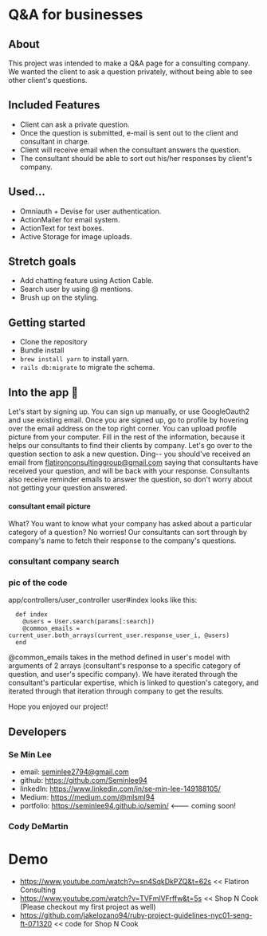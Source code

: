 # Q&A for businesses

## About
This project was intended to make a Q&A page for a consulting company. We wanted the client to ask a question privately, without being able to see other client's questions. 

## Included Features
- Client can ask a private question.
- Once the question is submitted, e-mail is sent out to the client and consultant in charge.
- Client will receive email when the consultant answers the question.
- The consultant should be able to sort out his/her responses by client's company.

## Used...
- Omniauth + Devise for user authentication.
- ActionMailer for email system.
- ActionText for text boxes.
- Active Storage for image uploads.
  
## Stretch goals
- Add chatting feature using Action Cable.
- Search user by using @ mentions.
- Brush up on the styling.

## Getting started
- Clone the repository
- Bundle install
- ``` brew install yarn ``` to install yarn.
- ``` rails db:migrate ``` to migrate the schema. 

## Into the app 🚀
Let's start by signing up. You can sign up manually, or use GoogleOauth2 and use existing email. Once you are signed up, go to profile by hovering over the email address on the top right corner. You can upload profile picture from your computer. Fill in the rest of the information, because it helps our consultants to find their clients by company. 
Let's go over to the question section to ask a new question. Ding-- you should've received an email from flatironconsultinggroup@gmail.com saying that consultants have received your question, and will be back with your response. Consultants also receive reminder emails to answer the question, so don't worry about not getting your question answered. 
#### consultant email picture

What? You want to know what your company has asked about a particular category of a question? No worries! Our consultants can sort through by company's name to fetch their response to the company's questions. 

### consultant company search

### pic of the code
app/controllers/user_controller user#index looks like this:
```   
  def index
    @users = User.search(params[:search])
    @common_emails = current_user.both_arrays(current_user.response_user_i, @users)
  end
```
@common_emails takes in the method defined in user's model with arguments of 2 arrays (consultant's response to a specific category of question, and user's specific company). We have iterated through the consultant's particular expertise, which is linked to question's category, and iterated through that iteration through company to get the results.


Hope you enjoyed our project! 

## Developers
### Se Min Lee
- email: seminlee2794@gmail.com
- github: https://github.com/Seminlee94
- linkedIn: https://www.linkedin.com/in/se-min-lee-149188105/
- Medium: https://medium.com/@mlsml94
- portfolio: https://seminlee94.github.io/semin/   <--- coming soon!

### Cody DeMartin

# Demo
- https://www.youtube.com/watch?v=sn4SqkDkPZQ&t=62s << Flatiron Consulting
- https://www.youtube.com/watch?v=TVFmlVFrffw&t=5s << Shop N Cook (Please checkout my first project as well)
- https://github.com/jakelozano94/ruby-project-guidelines-nyc01-seng-ft-071320  << code for Shop N Cook

